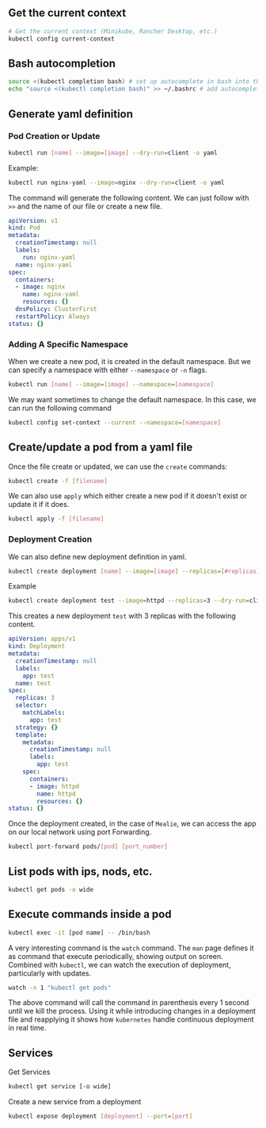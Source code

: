## Get the current context
```bash
# Get the current context (Minikube, Rancher Desktop, etc.)
kubectl config current-context
```

## Bash autocompletion
```bash
source <(kubectl completion bash) # set up autocomplete in bash into the current shell, bash-completion package should be installed first.
echo "source <(kubectl completion bash)" >> ~/.bashrc # add autocomplete permanently to your bash shell.
```

## Generate yaml definition
### Pod Creation or Update
```bash
kubectl run [name] --image=[image] --dry-run=client -o yaml
```

Example:
```bash
kubectl run nginx-yaml --image=nginx --dry-run=client -o yaml
```

The command will generate the following content. We can just follow with `>>` and the name of our file or create a new file.

```yaml
apiVersion: v1
kind: Pod
metadata:
  creationTimestamp: null
  labels:
    run: nginx-yaml
  name: nginx-yaml
spec:
  containers:
  - image: nginx
    name: nginx-yaml
    resources: {}
  dnsPolicy: ClusterFirst
  restartPolicy: Always
status: {}
```

### Adding A Specific Namespace
When we create a new pod, it is created in the default namespace. But we can specify a namespace with either `--namespace` or `-n` flags.

```bash
kubectl run [name] --image=[image] --namespace=[namespace]
```

We may want sometimes to change the default namespace. In this case, we can run the following command

```bash
kubectl config set-context --current --namespace=[namespace]
```

## Create/update a pod from a yaml file
Once the file create or updated, we can use the `create` commands:

```bash
kubectl create -f [filename]
```

We can also use `apply` which either create a new pod if it doesn't exist or update it if it does.

```bash
kubectl apply -f [filename]
```

### Deployment Creation
We can also define new deployment definition in yaml.

```bash
kubectl create deployment [name] --image=[image] --replicas=[#replicas] --dry-run=client -o yaml > filename.yaml
```

Example

```bash
kubectl create deployment test --image=httpd --replicas=3 --dry-run=client -o yaml > test.yaml
```

This creates a new deployment `test` with 3 replicas with the following content.

```yaml
apiVersion: apps/v1
kind: Deployment
metadata:
  creationTimestamp: null
  labels:
    app: test
  name: test
spec:
  replicas: 3
  selector:
    matchLabels:
      app: test
  strategy: {}
  template:
    metadata:
      creationTimestamp: null
      labels:
        app: test
    spec:
      containers:
      - image: httpd
        name: httpd
        resources: {}
status: {}
```


Once the deployment created, in the case of `Mealie`, we can access the app on our local network using port Forwarding.

```bash
kubectl port-forward pods/[pod] [port_number]
```


## List pods with ips, nods, etc. 

```bash
kubectl get pods -o wide
```

## Execute commands inside a pod 
```bash
kubectl exec -it [pod name] -- /bin/bash
```

A very interesting command is the `watch` command. The `man` page defines it as command that execute periodically, showing output on screen. Combined with `kubectl`, we can watch the execution of deployment, particularly with updates. 

```bash
watch -n 1 "kubectl get pods"
```

The above command will call the command in parenthesis every 1 second until we kill the process. Using it while introducing changes in a deployment file and reapplying it shows how `kubernetes` handle continuous deployment in real time. 

## Services
Get Services
```bash
kubectl get service [-o wide]
```

Create a new service from a deployment

```bash
kubectl expose deployment [deployment] --port=[port]
```
